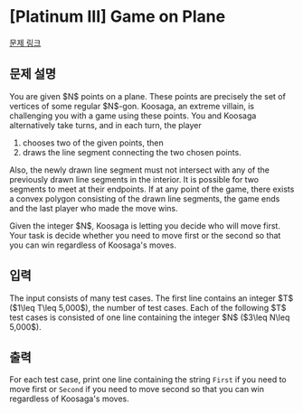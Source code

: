 # [Platinum III] Game on Plane

[문제 링크](https://www.acmicpc.net/problem/16187) 

## 문제 설명

<p>You are given $N$ points on a plane. These points are precisely the set of vertices of some regular $N$-gon. Koosaga, an extreme villain, is challenging you with a game using these points. You and Koosaga alternatively take turns, and in each turn, the player</p>

<ol>
	<li>chooses two of the given points, then</li>
	<li>draws the line segment connecting the two chosen points.</li>
</ol>

<p>Also, the newly drawn line segment must not intersect with any of the previously drawn line segments in the interior. It is possible for two segments to meet at their endpoints. If at any point of the game, there exists a convex polygon consisting of the drawn line segments, the game ends and the last player who made the move wins.</p>

<p>Given the integer $N$, Koosaga is letting you decide who will move first. Your task is decide whether you need to move first or the second so that you can win regardless of Koosaga's moves.</p>

## 입력 

 <p>The input consists of many test cases. The first line contains an integer $T$ ($1\leq T\leq 5,000$), the number of test cases. Each of the following $T$ test cases is consisted of one line containing the integer $N$ ($3\leq N\leq 5,000$).</p>

## 출력 

 <p>For each test case, print one line containing the string <code><samp>First</samp></code> if you need to move first or <code><samp>Second</samp></code> if you need to move second so that you can win regardless of Koosaga's moves.</p>

